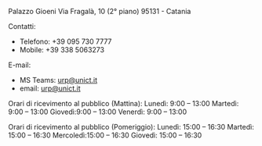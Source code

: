 Palazzo Gioeni
Via Fragalà, 10 (2° piano) 95131 - Catania

Contatti:
  - Telefono: +39 095 730 7777 
  - Mobile: +39 338 5063273 

E-mail:
  - MS Teams: urp@unict.it 
  - email: urp@unict.it

Orari di ricevimento al pubblico (Mattina):
Lunedì: 9:00 – 13:00
Martedì: 9:00 – 13:00
Giovedì:9:00 – 13:00
Venerdì: 9:00 – 13:00

Orari di ricevimento al pubblico (Pomeriggio):
Lunedì: 15:00 – 16:30 
Martedì: 15:00 – 16:30 
Mercoledì:15:00 – 16:30 
Giovedì: 15:00 – 16:30 
